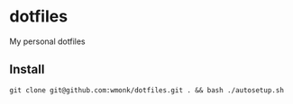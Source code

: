 # dotfiles
My personal dotfiles

## Install
`git clone git@github.com:wmonk/dotfiles.git . && bash ./autosetup.sh`
